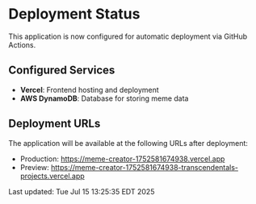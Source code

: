 # Deployment Status

This application is now configured for automatic deployment via GitHub Actions.

## Configured Services
- **Vercel**: Frontend hosting and deployment
- **AWS DynamoDB**: Database for storing meme data

## Deployment URLs
The application will be available at the following URLs after deployment:
- Production: https://meme-creator-1752581674938.vercel.app
- Preview: https://meme-creator-1752581674938-transcendentals-projects.vercel.app

Last updated: Tue Jul 15 13:25:35 EDT 2025
